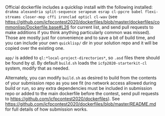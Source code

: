 Official dockerfile includes a quicklisp install with the following
installed: `drakma alexandria split-sequence serapeum esrap cl-ppcre
babel flexi-streams closer-mop cffi ironclad opticl cl-wav` (see
https://github.com/icfpcontest2020/dockerfiles/blob/master/dockerfiles/commonlisp/Dockerfile.base#L26
for current list, and send pull requests to make additions if you
think anything particularly common was missed). Those are mostly just
for convenience and to save a bit of build time, and you can include
your own `quicklisp/` dir in your solution repo and it will be copied
over the existing one.

`app/` is added to `ql:*local-project-directories*`, so `.asd` files
there should be found by ql. By default `build.sh` loads the
`icfp2020-starterkit-cl` system, modify that as needed.

Alternately, you can modify `build.sh` as desired to build from the
contents of your submission repo as you see fit (no network access
allowed during build or run, so any extra dependencies must be
included in submission repo or added to the main dockerfile before the
contest, send pull requests to
https://github.com/icfpcontest2020/dockerfiles). See
https://github.com/icfpcontest2020/dockerfiles/blob/master/README.md
for full details of how submission works.